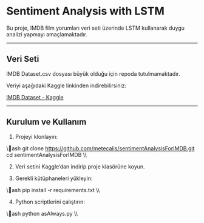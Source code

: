 ﻿# Sentiment Analysis with LSTM

Bu proje, IMDB film yorumları veri seti üzerinde LSTM kullanarak duygu analizi yapmayı amaçlamaktadır.

---

## Veri Seti

IMDB Dataset.csv dosyası büyük olduğu için repoda tutulmamaktadır.

Veriyi aşağıdaki Kaggle linkinden indirebilirsiniz:

[IMDB Dataset - Kaggle](https://www.kaggle.com/datasets/lakshmi25npathi/imdb-dataset-of-50k-movie-reviews)

---

## Kurulum ve Kullanım

1. Projeyi klonlayın:

\\\ash
git clone https://github.com/metecalis/sentimentAnalysisForIMDB.git
cd sentimentAnalysisForIMDB
\\\

2. Veri setini Kaggle’dan indirip proje klasörüne koyun.

3. Gerekli kütüphaneleri yükleyin:

\\\ash
pip install -r requirements.txt
\\\

4. Python scriptlerini çalıştırın:

\\\ash
python asAlways.py
\\\
